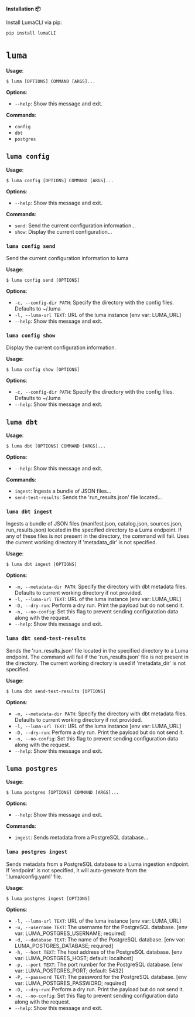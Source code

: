 **Installation 📦**

Install LumaCLI via pip:

```bash
pip install lumaCLI
```

# `luma`

**Usage**:

```console
$ luma [OPTIONS] COMMAND [ARGS]...
```

**Options**:

* `--help`: Show this message and exit.

**Commands**:

* `config`
* `dbt`
* `postgres`

## `luma config`

**Usage**:

```console
$ luma config [OPTIONS] COMMAND [ARGS]...
```

**Options**:

* `--help`: Show this message and exit.

**Commands**:

* `send`: Send the current configuration information...
* `show`: Display the current configuration...

### `luma config send`

Send the current configuration information to luma

**Usage**:

```console
$ luma config send [OPTIONS]
```

**Options**:

* `-c, --config-dir PATH`: Specify the directory with the config files. Defaults to ~/.luma
* `-l, --luma-url TEXT`: URL of the luma instance  [env var: LUMA_URL]
* `--help`: Show this message and exit.

### `luma config show`

Display the current configuration information.

**Usage**:

```console
$ luma config show [OPTIONS]
```

**Options**:

* `-c, --config-dir PATH`: Specify the directory with the config files. Defaults to ~/.luma
* `--help`: Show this message and exit.

## `luma dbt`

**Usage**:

```console
$ luma dbt [OPTIONS] COMMAND [ARGS]...
```

**Options**:

* `--help`: Show this message and exit.

**Commands**:

* `ingest`: Ingests a bundle of JSON files...
* `send-test-results`: Sends the 'run_results.json' file located...

### `luma dbt ingest`

Ingests a bundle of JSON files (manifest.json, catalog.json, sources.json, run_results.json) located in the specified directory to a Luma endpoint.
If any of these files is not present in the directory, the command will fail. Uses the current working directory if 'metadata_dir' is not specified.

**Usage**:

```console
$ luma dbt ingest [OPTIONS]
```

**Options**:

* `-m, --metadata-dir PATH`: Specify the directory with dbt metadata files. Defaults to current working directory if not provided.
* `-l, --luma-url TEXT`: URL of the luma instance  [env var: LUMA_URL]
* `-D, --dry-run`: Perform a dry run. Print the payload but do not send it.
* `-n, --no-config`: Set this flag to prevent sending configuration data along with the request.
* `--help`: Show this message and exit.

### `luma dbt send-test-results`

Sends the 'run_results.json' file located in the specified directory to a Luma endpoint.
The command will fail if the 'run_results.json' file is not present in the directory. The current working directory is used if 'metadata_dir' is not specified.

**Usage**:

```console
$ luma dbt send-test-results [OPTIONS]
```

**Options**:

* `-m, --metadata-dir PATH`: Specify the directory with dbt metadata files. Defaults to current working directory if not provided.
* `-l, --luma-url TEXT`: URL of the luma instance  [env var: LUMA_URL]
* `-D, --dry-run`: Perform a dry run. Print the payload but do not send it.
* `-n, --no-config`: Set this flag to prevent sending configuration data along with the request.
* `--help`: Show this message and exit.

## `luma postgres`

**Usage**:

```console
$ luma postgres [OPTIONS] COMMAND [ARGS]...
```

**Options**:

* `--help`: Show this message and exit.

**Commands**:

* `ingest`: Sends metadata from a PostgreSQL database...

### `luma postgres ingest`

Sends metadata from a PostgreSQL database to a Luma ingestion endpoint.
If 'endpoint' is not specified, it will auto-generate from the '.luma/config.yaml' file.

**Usage**:

```console
$ luma postgres ingest [OPTIONS]
```

**Options**:

* `-l, --luma-url TEXT`: URL of the luma instance  [env var: LUMA_URL]
* `-u, --username TEXT`: The username for the PostgreSQL database.  [env var: LUMA_POSTGRES_USERNAME; required]
* `-d, --database TEXT`: The name of the PostgreSQL database.  [env var: LUMA_POSTGRES_DATABASE; required]
* `-h, --host TEXT`: The host address of the PostgreSQL database.  [env var: LUMA_POSTGRES_HOST; default: localhost]
* `-p, --port TEXT`: The port number for the PostgreSQL database.  [env var: LUMA_POSTGRES_PORT; default: 5432]
* `-P, --password TEXT`: The password for the PostgreSQL database.  [env var: LUMA_POSTGRES_PASSWORD; required]
* `-D, --dry-run`: Perform a dry run. Print the payload but do not send it.
* `-n, --no-config`: Set this flag to prevent sending configuration data along with the request.
* `--help`: Show this message and exit.

